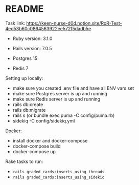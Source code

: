 # README

Task link: https://keen-nurse-d0d.notion.site/RoR-Test-4ed53b60c0864563922ee572f5dadb5e

* Ruby version: 3.1.0

* Rails version: 7.0.5

* Postgres 15

* Redis 7

Setting up locally:
- make sure you created .env file and have all ENV vars set
- make sure Postgres server is up and running
- make sure Redis server is up and running
- rails db:create
- rails db:migrate
- rails s  (or bundle exec puma -C config/puma.rb)
- sidekiq -C config/sidekiq.yml

Docker:
- install docker and docker-compose
- docker-compose build
- docker-compose up

Rake tasks to run:
- `rails graded_cards:inserts_using_threads`
- `rails graded_cards:inserts_using_sidekiq`

